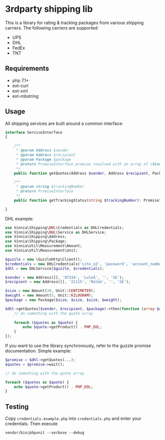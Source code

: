 # 3rdparty shipping lib
This is a library for rating & tracking packages from various shipping carriers.
The following carriers are supported:
- UPS
- DHL
- FedEx
- TNT

## Requirements
- php 7.1+
- ext-curl
- ext-xml
- ext-mbstring

## Usage
All shipping services are built around a common interface:
```php
interface ServiceInterface
{

    /**
     * @param Address $sender
     * @param Address $recipient
     * @param Package $package
     * @return PromiseInterface promise resolved with an array of \Vinnia\Shipping\Quote on success
     */
    public function getQuotes(Address $sender, Address $recipient, Package $package): PromiseInterface;

    /**
     * @param string $trackingNumber
     * @return PromiseInterface
     */
    public function getTrackingStatus(string $trackingNumber): PromiseInterface;

}
```

DHL example:

```php
use Vinnia\Shipping\DHL\Credentials as DHLCredentials;
use Vinnia\Shipping\DHL\Service as DHLService;
use Vinnia\Shipping\Address;
use Vinnia\Shipping\Package;
use Vinnia\Util\Measurement\Amount;
use Vinnia\Util\Measurement\Unit;

$guzzle = new \GuzzleHttp\Client();
$credentials = new DHLCredentials('site_id', 'password', 'account_number');
$dhl = new DHLService($guzzle, $credentials);

$sender = new Address([], '97334', 'Luleå', '', 'SE');
$recipient = new Address([], '21115', 'Malmö', '', 'SE');

$size = new Amount(30, Unit::CENTIMETER);
$weight = new Amount(5, Unit::KILOGRAM);
$package = new Package($size, $size, $size, $weight);

$dhl->getQuotes($sender, $recipient, $package)->then(function (array $quotes) {
    // do something with the quote array
    
    foreach ($quotes as $quote) {
        echo $quote->getProduct() . PHP_EOL;
    }
});

```
If you want to use the library synchronously, refer to the guzzle promise documentation. Simple example:
```php
$promise = $dhl->getQuotes(...);
$quotes = $promise->wait();

// do something with the quote array

foreach ($quotes as $quote) {
    echo $quote->getProduct() . PHP_EOL;
}
```

## Testing
Copy `credentials.example.php` into `credentials.php` and enter your credentials. Then execute
```
vendor/bin/phpunit --verbose --debug
```

